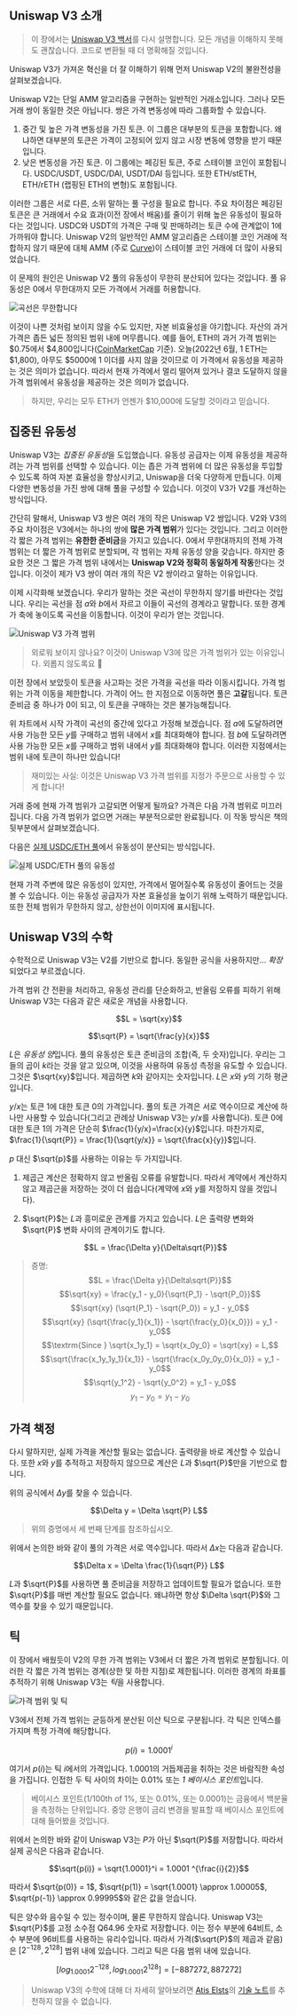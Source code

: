 ## Uniswap V3 소개

> 이 장에서는 [Uniswap V3 백서](https://uniswap.org/whitepaper-v3.pdf)를 다시 설명합니다. 모든 개념을 이해하지 못해도 괜찮습니다. 코드로 변환될 때 더 명확해질 것입니다.

Uniswap V3가 가져온 혁신을 더 잘 이해하기 위해 먼저 Uniswap V2의 불완전성을 살펴보겠습니다.

Uniswap V2는 단일 AMM 알고리즘을 구현하는 일반적인 거래소입니다. 그러나 모든 거래 쌍이 동일한 것은 아닙니다. 쌍은 가격 변동성에 따라 그룹화할 수 있습니다.

1. 중간 및 높은 가격 변동성을 가진 토큰. 이 그룹은 대부분의 토큰을 포함합니다. 왜냐하면 대부분의 토큰은 가격이 고정되어 있지 않고 시장 변동에 영향을 받기 때문입니다.
2. 낮은 변동성을 가진 토큰. 이 그룹에는 페깅된 토큰, 주로 스테이블 코인이 포함됩니다. USDC/USDT, USDC/DAI, USDT/DAI 등입니다. 또한 ETH/stETH, ETH/rETH (랩핑된 ETH의 변형)도 포함됩니다.

이러한 그룹은 서로 다른, 소위 말하는 풀 구성을 필요로 합니다. 주요 차이점은 페깅된 토큰은 큰 거래에서 수요 효과(이전 장에서 배움)를 줄이기 위해 높은 유동성이 필요하다는 것입니다. USDC와 USDT의 가격은 구매 및 판매하려는 토큰 수에 관계없이 1에 가까워야 합니다. Uniswap V2의 일반적인 AMM 알고리즘은 스테이블 코인 거래에 적합하지 않기 때문에 대체 AMM (주로 [Curve](https://curve.fi))이 스테이블 코인 거래에 더 많이 사용되었습니다.

이 문제의 원인은 Uniswap V2 풀의 유동성이 무한히 분산되어 있다는 것입니다. 풀 유동성은 0에서 무한대까지 모든 가격에서 거래를 허용합니다.



![곡선은 무한합니다](images/curve_infinite.png)

이것이 나쁜 것처럼 보이지 않을 수도 있지만, 자본 비효율성을 야기합니다. 자산의 과거 가격은 좁든 넓든 정의된 범위 내에 머무릅니다. 예를 들어, ETH의 과거 가격 범위는 $0.75에서 $4,800입니다([CoinMarketCap](https://coinmarketcap.com/currencies/ethereum/) 기준). 오늘(2022년 6월, 1 ETH는 \$1,800), 아무도 \$5000에 1 이더를 사지 않을 것이므로 이 가격에서 유동성을 제공하는 것은 의미가 없습니다. 따라서 현재 가격에서 멀리 떨어져 있거나 결코 도달하지 않을 가격 범위에서 유동성을 제공하는 것은 의미가 없습니다.

> 하지만, 우리는 모두 ETH가 언젠가 \$10,000에 도달할 것이라고 믿습니다.

## 집중된 유동성

Uniswap V3는 *집중된 유동성*을 도입했습니다. 유동성 공급자는 이제 유동성을 제공하려는 가격 범위를 선택할 수 있습니다. 이는 좁은 가격 범위에 더 많은 유동성을 투입할 수 있도록 하여 자본 효율성을 향상시키고, Uniswap을 더욱 다양하게 만듭니다. 이제 다양한 변동성을 가진 쌍에 대해 풀을 구성할 수 있습니다. 이것이 V3가 V2를 개선하는 방식입니다.

간단히 말해서, Uniswap V3 쌍은 여러 개의 작은 Uniswap V2 쌍입니다. V2와 V3의 주요 차이점은 V3에서는 하나의 쌍에 **많은 가격 범위**가 있다는 것입니다. 그리고 이러한 각 짧은 가격 범위는 **유한한 준비금**을 가지고 있습니다. 0에서 무한대까지의 전체 가격 범위는 더 짧은 가격 범위로 분할되며, 각 범위는 자체 유동성 양을 갖습니다. 하지만 중요한 것은 그 짧은 가격 범위 내에서는 **Uniswap V2와 정확히 동일하게 작동**한다는 것입니다. 이것이 제가 V3 쌍이 여러 개의 작은 V2 쌍이라고 말하는 이유입니다.

이제 시각화해 보겠습니다. 우리가 말하는 것은 곡선이 무한하지 않기를 바란다는 것입니다. 우리는 곡선을 점 $a$와 $b$에서 자르고 이들이 곡선의 경계라고 말합니다. 또한 경계가 축에 놓이도록 곡선을 이동합니다. 이것이 우리가 얻는 것입니다.



![Uniswap V3 가격 범위](images/curve_finite.png)

> 외로워 보이지 않나요? 이것이 Uniswap V3에 많은 가격 범위가 있는 이유입니다. 외롭지 않도록요 🙂

이전 장에서 보았듯이 토큰을 사고파는 것은 가격을 곡선을 따라 이동시킵니다. 가격 범위는 가격 이동을 제한합니다. 가격이 어느 한 지점으로 이동하면 풀은 **고갈**됩니다. 토큰 준비금 중 하나가 0이 되고, 이 토큰을 구매하는 것은 불가능해집니다.

위 차트에서 시작 가격이 곡선의 중간에 있다고 가정해 보겠습니다. 점 $a$에 도달하려면 사용 가능한 모든 $y$를 구매하고 범위 내에서 $x$를 최대화해야 합니다. 점 $b$에 도달하려면 사용 가능한 모든 $x$를 구매하고 범위 내에서 $y$를 최대화해야 합니다. 이러한 지점에서는 범위 내에 토큰이 하나만 있습니다!

> 재미있는 사실: 이것은 Uniswap V3 가격 범위를 지정가 주문으로 사용할 수 있게 합니다!

거래 중에 현재 가격 범위가 고갈되면 어떻게 될까요? 가격은 다음 가격 범위로 미끄러집니다. 다음 가격 범위가 없으면 거래는 부분적으로만 완료됩니다. 이 작동 방식은 책의 뒷부분에서 살펴보겠습니다.

다음은 [실제 USDC/ETH 풀](https://info.uniswap.org/#/pools/0x8ad599c3a0ff1de082011efddc58f1908eb6e6d8)에서 유동성이 분산되는 방식입니다.



![실제 USDC/ETH 풀의 유동성](images/usdceth_liquidity.png)

현재 가격 주변에 많은 유동성이 있지만, 가격에서 멀어질수록 유동성이 줄어드는 것을 볼 수 있습니다. 이는 유동성 공급자가 자본 효율성을 높이기 위해 노력하기 때문입니다. 또한 전체 범위가 무한하지 않고, 상한선이 이미지에 표시됩니다.

## Uniswap V3의 수학

수학적으로 Uniswap V3는 V2를 기반으로 합니다. 동일한 공식을 사용하지만... *확장*되었다고 부르겠습니다.

가격 범위 간 전환을 처리하고, 유동성 관리를 단순화하고, 반올림 오류를 피하기 위해 Uniswap V3는 다음과 같은 새로운 개념을 사용합니다.

$$L = \sqrt{xy}$$

$$\sqrt{P} = \sqrt{\frac{y}{x}}$$

$L$은 *유동성 양*입니다. 풀의 유동성은 토큰 준비금의 조합(즉, 두 숫자)입니다. 우리는 그들의 곱이 $k$라는 것을 알고 있으며, 이것을 사용하여 유동성 측정을 유도할 수 있습니다. 그것은 $\sqrt{xy}$입니다. 제곱하면 $k$와 같아지는 숫자입니다. $L$은 $x$와 $y$의 기하 평균입니다.

$y/x$는 토큰 1에 대한 토큰 0의 가격입니다. 풀의 토큰 가격은 서로 역수이므로 계산에 하나만 사용할 수 있습니다(그리고 관례상 Uniswap V3는 $y/x$를 사용합니다). 토큰 0에 대한 토큰 1의 가격은 단순히 $\frac{1}{y/x}=\frac{x}{y}$입니다. 마찬가지로, $\frac{1}{\sqrt{P}} = \frac{1}{\sqrt{y/x}} = \sqrt{\frac{x}{y}}$입니다.

$p$ 대신 $\sqrt{p}$를 사용하는 이유는 두 가지입니다.

1. 제곱근 계산은 정확하지 않고 반올림 오류를 유발합니다. 따라서 계약에서 계산하지 않고 제곱근을 저장하는 것이 더 쉽습니다(계약에 $x$와 $y$를 저장하지 않을 것입니다).
2. $\sqrt{P}$는 $L$과 흥미로운 관계를 가지고 있습니다. $L$은 출력량 변화와 $\sqrt{P}$ 변화 사이의 관계이기도 합니다.

    $$L = \frac{\Delta y}{\Delta\sqrt{P}}$$

> 증명:
$$L = \frac{\Delta y}{\Delta\sqrt{P}}$$
$$\sqrt{xy} = \frac{y_1 - y_0}{\sqrt{P_1} - \sqrt{P_0}}$$
$$\sqrt{xy} (\sqrt{P_1} - \sqrt{P_0}) = y_1 - y_0$$
$$\sqrt{xy} (\sqrt{\frac{y_1}{x_1}} - \sqrt{\frac{y_0}{x_0}}) = y_1 - y_0$$
$$\textrm{Since } \sqrt{x_1y_1} = \sqrt{x_0y_0} = \sqrt{xy} = L,$$
$$\sqrt{\frac{x_1y_1y_1}{x_1}} - \sqrt{\frac{x_0y_0y_0}{x_0}} = y_1 - y_0$$
$$\sqrt{y_1^2} - \sqrt{y_0^2} = y_1 - y_0$$
$$y_1 - y_0 = y_1 - y_0$$

## 가격 책정

다시 말하지만, 실제 가격을 계산할 필요는 없습니다. 출력량을 바로 계산할 수 있습니다. 또한 $x$와 $y$를 추적하고 저장하지 않으므로 계산은 $L$과 $\sqrt{P}$만을 기반으로 합니다.

위의 공식에서 $\Delta y$를 찾을 수 있습니다.

$$\Delta y = \Delta \sqrt{P} L$$

> 위의 증명에서 세 번째 단계를 참조하십시오.

위에서 논의한 바와 같이 풀의 가격은 서로 역수입니다. 따라서 $\Delta x$는 다음과 같습니다.

$$\Delta x = \Delta \frac{1}{\sqrt{P}} L$$

$L$과 $\sqrt{P}$를 사용하면 풀 준비금을 저장하고 업데이트할 필요가 없습니다. 또한 $\sqrt{P}$를 매번 계산할 필요도 없습니다. 왜냐하면 항상 $\Delta \sqrt{P}$와 그 역수를 찾을 수 있기 때문입니다.

## 틱

이 장에서 배웠듯이 V2의 무한 가격 범위는 V3에서 더 짧은 가격 범위로 분할됩니다. 이러한 각 짧은 가격 범위는 경계(상한 및 하한 지점)로 제한됩니다. 이러한 경계의 좌표를 추적하기 위해 Uniswap V3는 *틱*을 사용합니다.



![가격 범위 및 틱](images/ticks_and_ranges.png)

V3에서 전체 가격 범위는 균등하게 분산된 이산 틱으로 구분됩니다. 각 틱은 인덱스를 가지며 특정 가격에 해당합니다.

$$p(i) = 1.0001^i$$

여기서 $p(i)$는 틱 $i$에서의 가격입니다. 1.0001의 거듭제곱을 취하는 것은 바람직한 속성을 가집니다. 인접한 두 틱 사이의 차이는 0.01% 또는 *1 베이시스 포인트*입니다.

> 베이시스 포인트(1/100th of 1%, 또는 0.01%, 또는 0.0001)는 금융에서 백분율을 측정하는 단위입니다. 중앙 은행이 금리 변경을 발표할 때 베이시스 포인트에 대해 들어봤을 것입니다.

위에서 논의한 바와 같이 Uniswap V3는 $P$가 아닌 $\sqrt{P}$를 저장합니다. 따라서 실제 공식은 다음과 같습니다.

$$\sqrt{p(i)} = \sqrt{1.0001}^i = 1.0001 ^{\frac{i}{2}}$$

따라서 $\sqrt{p(0)} = 1$, $\sqrt{p(1)} = \sqrt{1.0001} \approx 1.00005$, $\sqrt{p(-1)} \approx 0.99995$와 같은 값을 얻습니다.

틱은 양수와 음수일 수 있는 정수이며, 물론 무한하지 않습니다. Uniswap V3는 $\sqrt{P}$를 고정 소수점 Q64.96 숫자로 저장합니다. 이는 정수 부분에 64비트, 소수 부분에 96비트를 사용하는 유리수입니다. 따라서 가격($\sqrt{P}$의 제곱과 같음)은 $[2^{-128}, 2^{128}]$ 범위 내에 있습니다. 그리고 틱은 다음 범위 내에 있습니다.

$$[log_{1.0001}2^{-128}, log_{1.0001}{2^{128}}] = [-887272, 887272]$$

> Uniswap V3의 수학에 대해 더 자세히 알아보려면 [Atis Elsts](https://twitter.com/atiselsts)의 [기술 노트](https://atiselsts.github.io/pdfs/uniswap-v3-liquidity-math.pdf)를 추천하지 않을 수 없습니다.